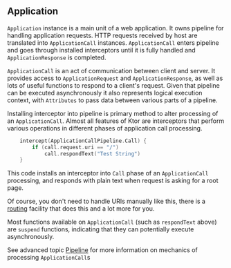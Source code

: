 ## Application

`Application` instance is a main unit of a web application. It owns pipeline for handling
application requests. HTTP requests received by host are translated into `ApplicationCall` instances.
`ApplicationCall` enters pipeline and goes through installed interceptors until it is fully handled 
and `ApplicationResponse` is completed.

`ApplicationCall` is an act of communication between client and server. It provides access to `ApplicationRequest` and
`ApplicationResponse`, as well as lots of useful functions to respond to a client's request. Given that pipeline can be
executed asynchronously it also represents logical execution context, with `Attributes` to pass data between various
parts of a pipeline.

Installing interceptor into pipeline is primary method to alter processing of an `ApplicationCall`.
Almost all features of Ktor are interceptors that perform various operations in different phases of
application call processing. 

```kotlin
    intercept(ApplicationCallPipeline.Call) { 
        if (call.request.uri == "/")
            call.respondText("Test String")
    }
```
This code installs an interceptor into `Call` phase of an `ApplicationCall` processing, and responds with plain text
when request is asking for a root page.  

Of course, you don't need to handle URIs manually like this, there is a [routing](Feature-Routing) facility that does this
 and a lot more for you. 
 
Most functions available on `ApplicationCall` (such as `respondText` above) are `suspend` functions, indicating that they 
can potentially execute asynchronously.
 
See advanced topic [Pipeline](Advanced-Pipeline) for more information on mechanics of processing `ApplicationCall`s 

